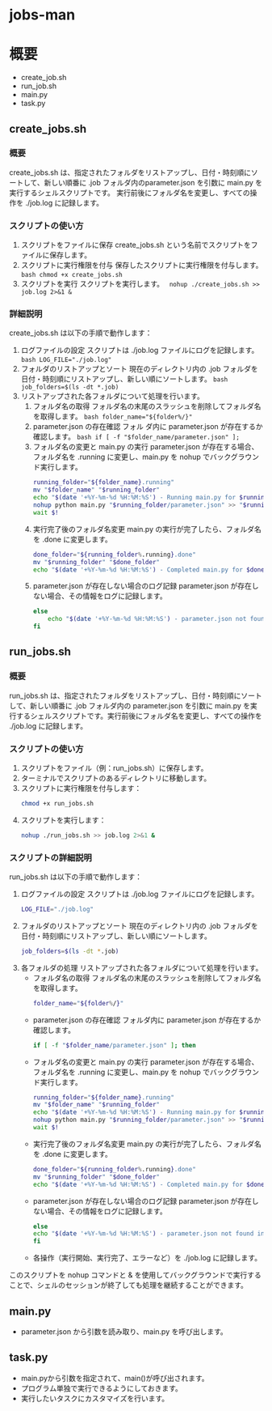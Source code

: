 jobs-man
===

# 概要

- create_job.sh
- run_job.sh
- main.py
- task.py

## create_jobs.sh

### 概要
create_jobs.sh は、指定されたフォルダをリストアップし、日付・時刻順にソートして、新しい順番に .job フォルダ内のparameter.json を引数に main.py を実行するシェルスクリプトです。
実行前後にフォルダ名を変更し、すべての操作を ./job.log に記録します。

### スクリプトの使い方

1. スクリプトをファイルに保存
create_jobs.sh という名前でスクリプトをファイルに保存します。
1. スクリプトに実行権限を付与
保存したスクリプトに実行権限を付与します。
```bash chmod +x create_jobs.sh```
1. スクリプトを実行
スクリプトを実行します。
``` nohup ./create_jobs.sh >> job.log 2>&1 &```

### 詳細説明

create_jobs.sh は以下の手順で動作します：

1. ログファイルの設定
スクリプトは ./job.log ファイルにログを記録します。
```bash LOG_FILE="./job.log" ```
1. フォルダのリストアップとソート
現在のディレクトリ内の .job フォルダを日付・時刻順にリストアップし、新しい順にソートします。
```bash job_folders=$(ls -dt *.job)```
1. リストアップされた各フォルダについて処理を行います。
    1. フォルダ名の取得
フォルダ名の末尾のスラッシュを削除してフォルダ名を取得します。
    ```bash folder_name="${folder%/}"```
    1. parameter.json の存在確認
    フォル ダ内に parameter.json が存在するか確認します。
    ```bash if [ -f "$folder_name/parameter.json" ];```
    1. フォルダ名の変更と main.py の実行
    parameter.json が存在する場合、フォルダ名を .running に変更し、main.py を nohup でバックグラウンド実行します。
        ```bash
        running_folder="${folder_name}.running"
        mv "$folder_name" "$running_folder"
        echo "$(date '+%Y-%m-%d %H:%M:%S') - Running main.py for $running_folder" >> $LOG_FILE
        nohup python main.py "$running_folder/parameter.json" >> "$running_folder/output.log" 2>&1 &
        wait $!
        ```
    1. 実行完了後のフォルダ名変更
    main.py の実行が完了したら、フォルダ名を .done に変更します。
        ```bash
        done_folder="${running_folder%.running}.done"
        mv "$running_folder" "$done_folder"
        echo "$(date '+%Y-%m-%d %H:%M:%S') - Completed main.py for $done_folder" >> $LOG_FILE
        ```
    1. parameter.json が存在しない場合のログ記録
    parameter.json が存在しない場合、その情報をログに記録します。
        ```bash
        else
            echo "$(date '+%Y-%m-%d %H:%M:%S') - parameter.json not found in $folder_name" >> $LOG_FILE
        fi
        ```

## run_jobs.sh

### 概要

run_jobs.sh は、指定されたフォルダをリストアップし、日付・時刻順にソートして、新しい順番に .job フォルダ内の parameter.json を引数に main.py を実行するシェルスクリプトです。実行前後にフォルダ名を変更し、すべての操作を ./job.log に記録します。

### スクリプトの使い方

1. スクリプトをファイル（例：run_jobs.sh）に保存します。
1. ターミナルでスクリプトのあるディレクトリに移動します。
1. スクリプトに実行権限を付与します：
    ```bash
    chmod +x run_jobs.sh
    ```
1. スクリプトを実行します：
    ```bash
    nohup ./run_jobs.sh >> job.log 2>&1 &
    ```

### スクリプトの詳細説明

run_jobs.sh は以下の手順で動作します：

1. ログファイルの設定
スクリプトは ./job.log ファイルにログを記録します。
    ```bash
    LOG_FILE="./job.log"
    ```
1. フォルダのリストアップとソート
現在のディレクトリ内の .job フォルダを日付・時刻順にリストアップし、新しい順にソートします。
    ```bash
    job_folders=$(ls -dt *.job)
    ```
1. 各フォルダの処理
リストアップされた各フォルダについて処理を行います。
    - フォルダ名の取得
    フォルダ名の末尾のスラッシュを削除してフォルダ名を取得します。
        ```bash
        folder_name="${folder%/}"
        ```
    - parameter.json の存在確認
    フォルダ内に parameter.json が存在するか確認します。
        ```bash
        if [ -f "$folder_name/parameter.json" ]; then
        ```
    - フォルダ名の変更と main.py の実行
    parameter.json が存在する場合、フォルダ名を .running に変更し、main.py を nohup でバックグラウンド実行します。
        ```bash
        running_folder="${folder_name}.running"
        mv "$folder_name" "$running_folder"
        echo "$(date '+%Y-%m-%d %H:%M:%S') - Running main.py for $running_folder" >> $LOG_FILE
        nohup python main.py "$running_folder/parameter.json" >> "$running_folder/output.log" 2>&1 &
        wait $!
        ```
    - 実行完了後のフォルダ名変更
    main.py の実行が完了したら、フォルダ名を .done に変更します。
        ```bash
        done_folder="${running_folder%.running}.done"
        mv "$running_folder" "$done_folder"
        echo "$(date '+%Y-%m-%d %H:%M:%S') - Completed main.py for $done_folder" >> $LOG_FILE
        ```
    - parameter.json が存在しない場合のログ記録
    parameter.json が存在しない場合、その情報をログに記録します。
        ```bash
        else
        echo "$(date '+%Y-%m-%d %H:%M:%S') - parameter.json not found in $folder_name" >> $LOG_FILE
        fi
        ```
    - 各操作（実行開始、実行完了、エラーなど）を ./job.log に記録します。

このスクリプトを nohup コマンドと & を使用してバックグラウンドで実行することで、シェルのセッションが終了しても処理を継続することができます。

## main.py

- parameter.json から引数を読み取り、main.py を呼び出します。

## task.py

- main.pyから引数を指定されて、main()が呼び出されます。
- プログラム単独で実行できるようにしておきます。
- 実行したいタスクにカスタマイズを行います。